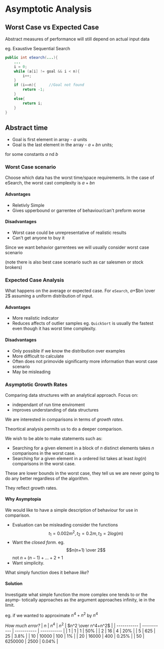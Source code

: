 # Asymptotic Analysis

## Worst Case vs Expected Case

Abstract measures of performance will still depend on actual input data


eg. Exaustive Sequential Search
```java
public int eSearch(...){
    ...
    i = 0;
    while (a[i] != goal && i < n){
        i++;
    }
    if (i==n){      //Goal not found
        return -1;
    }
    else{
        return i;
    }
}
```
## Abstract time

- Goal is first element in array - $a$ units
- Goal is the last element in the array - $a + bn$ units;

for some constants $a$ nd $b$

### Worst Case scenario

Choose which data has the worst time/space requirements.
In the case of eSearch, the worst cast complexity is $a+bn$

#### Advantages

- Reletivly Simple
- Gives upperbound or garrentee of behaviour/can't preform worse
  

#### Disadvantages

- Worst case could be unrepresentative of realistic results
- Can't get anyone to buy it

Since we want behavior garrentees we will usually consider worst case scenario

(note there is also best case scenario such as car salesmen or stock brokers)

### Expected Case Analysis

What happens on the average or expected case.
For `eSearch`, $a+$$bn \over 2$ assuming a uniform distribution of input.

#### Advantages
- More realistic indicator
- Reduces affects of outlier samples
eg. `QuickSort` is usually the fastest even though it has worst time complexity.

#### Disadvantages

- Only possible if we know the distribution over examples
- More difficult to calculate
- Often does not primovide significanty more information than worst case scenario
- May be misleading

### Asymptotic Growth Rates
Comparing data structures with an analytical approach.
Focus on:
- independant of run time enviroment
- improves understanding of data structures
  
We are interested in comparisons in terms of *growth rates*.

Theortical analysis permits us to do a deeper comparison.

We wish to be able to make statements such as:
- Searching for a given element in a block of $n$ distinct elements takes $n$ comparisons in the worst case.
- Searching for a given element in a ordered list takes at least $log(n)$ comparisons in the worst case.

These are lower bounds in the worst case, they tell us we are never going to do any better regardless of the algorithm.

They reflect growth rates.

#### Why Asymptopia

We would like to have a simple description of behaviour for use in comparison.

- Evaluation can be misleading consider the functions $$t_1 = 0.002m^2, t_2 = 0.2m, t_3 = 2log(m)$$ 
- Want the *closed form.* eg. $$n(n+1) \over 2$$ not $n+(n-1)+...+2+1$
- Want simplicity.

What simply function does it behave *like*?

#### Solution

Investigate what simple function the more complex one tends to or the asymp- totically approaches as the argument approaches infinity, ie in the limit.

eg. if we wanted to approximate $n^4 + n^2$ by $n^4$

*How much error?*
| $n$ | $n^4$ | $n^2$ | $n^2 \over n^4+n^2$ |
| ----------- | ----------- | ----------- | ----------- |
| $1$ | $1$ | $1$ | $50$% |
| $2$ | $16$ | $4$ | $20$% |
| $5$ | $625$ | $25$ | $3.8$% |
| $10$ | $10000$ | $100$ | $1$% |
| $20$ | $16000$ | $400$ | $0.25$% |
| $50$ | $6250000$ | $2500$ | $0.04$% |
